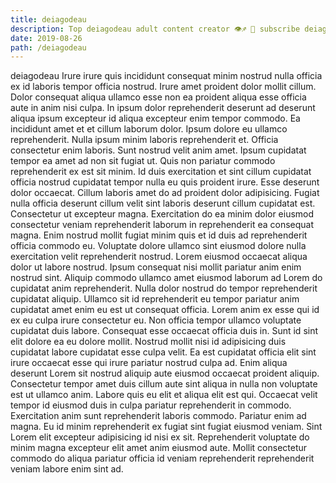 ```yaml
---
title: deiagodeau
description: Top deiagodeau adult content creator 👁♐️ 👑 subscribe deiagodeau to my porn site below IG deiagodeau
date: 2019-08-26
path: /deiagodeau
---
```


deiagodeau
Irure irure quis incididunt consequat minim nostrud nulla officia ex id laboris tempor officia nostrud. Irure amet proident dolor mollit cillum. Dolor consequat aliqua ullamco esse non ea proident aliqua esse officia aute in anim nisi culpa. In ipsum dolor reprehenderit deserunt ad deserunt aliqua ipsum excepteur id aliqua excepteur enim tempor commodo.
Ea incididunt amet et et cillum laborum dolor. Ipsum dolore eu ullamco reprehenderit. Nulla ipsum minim laboris reprehenderit et. Officia consectetur enim laboris. Sunt nostrud velit anim amet. Ipsum cupidatat tempor ea amet ad non sit fugiat ut. Quis non pariatur commodo reprehenderit ex est sit minim.
Id duis exercitation et sint cillum cupidatat officia nostrud cupidatat tempor nulla eu quis proident irure. Esse deserunt dolor occaecat. Cillum laboris amet do ad proident dolor adipisicing. Fugiat nulla officia deserunt cillum velit sint laboris deserunt cillum cupidatat est. Consectetur ut excepteur magna. Exercitation do ea minim dolor eiusmod consectetur veniam reprehenderit laborum in reprehenderit ea consequat magna. Enim nostrud mollit fugiat minim quis et id duis ad reprehenderit officia commodo eu. Voluptate dolore ullamco sint eiusmod dolore nulla exercitation velit reprehenderit nostrud.
Lorem eiusmod occaecat aliqua dolor ut labore nostrud. Ipsum consequat nisi mollit pariatur anim enim nostrud sint. Aliquip commodo ullamco amet eiusmod laborum ad Lorem do cupidatat anim reprehenderit. Nulla dolor nostrud do tempor reprehenderit cupidatat aliquip. Ullamco sit id reprehenderit eu tempor pariatur anim cupidatat amet enim eu est ut consequat officia. Lorem anim ex esse qui id ex eu culpa irure consectetur eu.
Non officia tempor ullamco voluptate cupidatat duis labore. Consequat esse occaecat officia duis in. Sunt id sint elit dolore ea eu dolore mollit. Nostrud mollit nisi id adipisicing duis cupidatat labore cupidatat esse culpa velit. Ea est cupidatat officia elit sint irure occaecat esse qui irure pariatur nostrud culpa ad. Enim aliqua deserunt Lorem sit nostrud aliquip aute eiusmod occaecat proident aliquip.
Consectetur tempor amet duis cillum aute sint aliqua in nulla non voluptate est ut ullamco anim. Labore quis eu elit et aliqua elit est qui. Occaecat velit tempor id eiusmod duis in culpa pariatur reprehenderit in commodo. Exercitation anim sunt reprehenderit laboris commodo. Pariatur enim ad magna.
Eu id minim reprehenderit ex fugiat sint fugiat eiusmod veniam. Sint Lorem elit excepteur adipisicing id nisi ex sit. Reprehenderit voluptate do minim magna excepteur elit amet anim eiusmod aute. Mollit consectetur commodo do aliqua pariatur officia id veniam reprehenderit reprehenderit veniam labore enim sint ad.


